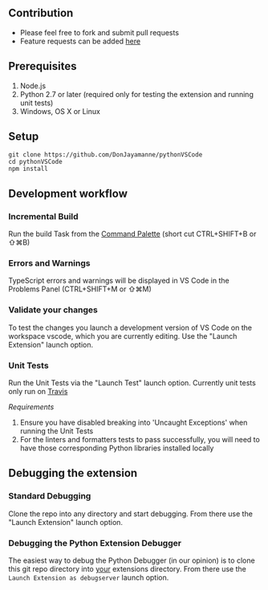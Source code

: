 ## Contribution
* Please feel free to fork and submit pull requests
* Feature requests can be added [here](https://github.com/DonJayamanne/pythonVSCode/issues/183)

## Prerequisites
1. Node.js
2. Python 2.7 or later (required only for testing the extension and running unit tests)
3. Windows, OS X or Linux

## Setup
```
git clone https://github.com/DonJayamanne/pythonVSCode
cd pythonVSCode
npm install
```
## Development workflow
### Incremental Build
Run the build Task from the [Command Palette](https://code.visualstudio.com/docs/editor/tasks) (short cut CTRL+SHIFT+B or ⇧⌘B)

### Errors and Warnings
TypeScript errors and warnings will be displayed in VS Code in the Problems Panel (CTRL+SHIFT+M or ⇧⌘M)

### Validate your changes
To test the changes you launch a development version of VS Code on the workspace vscode, which you are currently editing.
Use the "Launch Extension" launch option.

### Unit Tests
Run the Unit Tests via the "Launch Test" launch option.
Currently unit tests only run on [Travis](https://travis-ci.org/DonJayamanne/pythonVSCode)

_Requirements_
1. Ensure you have disabled breaking into 'Uncaught Exceptions' when running the Unit Tests
2. For the linters and formatters tests to pass successfully, you will need to have those corresponding Python libraries installed locally

## Debugging the extension
### Standard Debugging
Clone the repo into any directory and start debugging.
From there use the "Launch Extension" launch option.

### Debugging the Python Extension Debugger
The easiest way to debug the Python Debugger (in our opinion) is to clone this git repo directory into [your](https://code.visualstudio.com/docs/extensions/install-extension#_your-extensions-folder) extensions directory.
From there use the ```Launch Extension as debugserver``` launch option.
